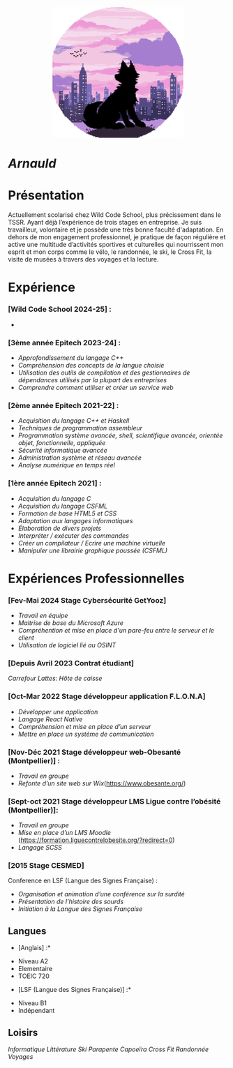 <p align="center">
  <img width="300" height="300" src="https://github.com/Arno34990/Apprendre-le-Markdown/blob/main/profil.png">
</p>

# _Arnauld_

# Présentation

Actuellement scolarisé chez Wild Code School, plus précissement dans le TSSR.
Ayant déjà l’expérience de trois stages en entreprise.
Je suis travailleur, volontaire et je possède une très bonne faculté d'adaptation.
En dehors de mon engagement professionnel, je pratique de façon régulière et
active une multitude d’activités sportives et culturelles qui nourrissent mon
esprit et mon corps comme le vélo, le randonnée, le ski, le Cross Fit, la visite de
musées à travers des voyages et la lecture.

# Expérience

### [Wild Code School 2024-25] :
 - 
### [3ème année Epitech 2023-24] :
 - _Approfondissement du langage C++_
 - _Compréhension des concepts de la langue choisie_
 - _Utilisation des outils de compilation et des gestionnaires de dépendances utilisés par la plupart des entreprises_
 - _Comprendre comment utiliser et créer un service web_
### [2ème année Epitech 2021-22] :
 - _Acquisition du langage C++ et Haskell_
 - _Techniques de programmation assembleur_
 - _Programmation système avancée, shell, scientifique avancée, orientée objet, fonctionnelle, appliquée_
 - _Sécurité informatique avancée_
 - _Administration système et réseau avancée_
 - _Analyse numérique en temps réel_
### [1ère année Epitech 2021] :
 - _Acquisition du langage C_
 - _Acquisition du langage CSFML_
 - _Formation de base HTML5 et CSS_
 - _Adaptation aux langages informatiques_
 - _Élaboration de divers projets_
 - _Interpréter / exécuter des commandes_
 - _Créer un compilateur / Ecrire une machine virtuelle_
 - _Manipuler une librairie graphique poussée (CSFML)_

# Expériences Professionnelles


### [Fev-Mai 2024 Stage Cybersécurité GetYooz]
 - _Travail en équipe_
 - _Maitrise de base du Microsoft Azure_
 - _Compréhention et mise en place d'un pare-feu entre le serveur et le client_
 - _Utilisation de logiciel lié au OSINT_
### [Depuis Avril 2023 Contrat étudiant]
 _Carrefour Lattes: Hôte de caisse_
### [Oct-Mar 2022 Stage développeur application F.L.O.N.A]
 - _Développer une application_
 - _Langage React Native_
 - _Compréhension et mise en place d’un serveur_
 - _Mettre en place un système de communication_
### [Nov-Déc 2021 Stage développeur web-Obesanté (Montpellier)] :
 - _Travail en groupe_
 - _Refonte d’un site web sur Wix_(https://www.obesante.org/)
### [Sept-oct 2021 Stage développeur LMS Ligue contre l’obésité (Montpellier)]:
 - _Travail en groupe_
 - _Mise en place d’un LMS Moodle_
 (https://formation.liguecontrelobesite.org/?redirect=0)
 - _Langage SCSS_
### [2015 Stage CESMED]
 Conference en LSF (Langue des Signes Française) :
 - _Organisation et animation d’une conférence sur la surdité_
 - _Présentation de l’histoire des sourds_
 - _Initiation à la Langue des Signes Française_

## Langues

* [Anglais] :*
 - Niveau A2
 - Elementaire
 - TOEIC 720
* [LSF (Langue des Signes Française)] :* 
 - Niveau B1
 - Indépendant

## Loisirs

*Informatique*
*Littérature*
*Ski*
*Parapente*
*Capoeïra*
*Cross Fit*
*Randonnée*
*Voyages*
